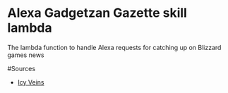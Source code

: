 # Alexa Gadgetzan Gazette skill lambda
The lambda function to handle Alexa requests for catching up on Blizzard games news

#Sources
* [Icy Veins](http://www.icy-veins.com/forums/forum/9-news.xml)
